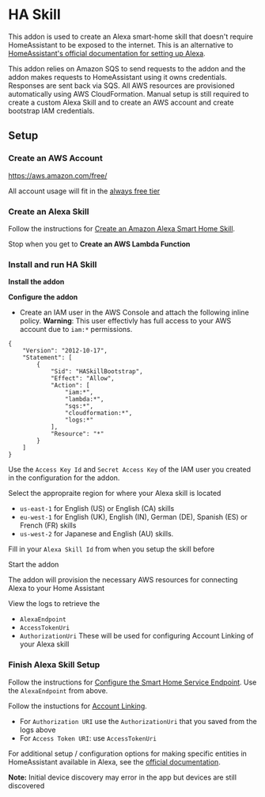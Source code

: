 # HA Skill
This addon is used to create an Alexa smart-home skill that doesn't require
HomeAssistant to be exposed to the internet. This is an alternative to
[HomeAssistant's official documentation for setting up Alexa](https://www.home-assistant.io/integrations/alexa.smart_home/).

This addon relies on Amazon SQS to send requests to the addon and the addon
makes requests to HomeAssistant using it owns credentials. Responses are 
sent back via SQS. All AWS resources are provisioned automatically using 
AWS CloudFormation. Manual setup is still required to create a custom Alexa 
Skill and to create an AWS account and create bootstrap IAM credentials.

## Setup

### Create an AWS Account
https://aws.amazon.com/free/

All account usage will fit in the [always free tier](https://aws.amazon.com/free/?awsf.Free%20Tier%20Types=tier%23always-free)

### Create an Alexa Skill

Follow the instructions for [Create an Amazon Alexa Smart Home Skill](https://www.home-assistant.io/integrations/alexa.smart_home/#create-an-amazon-alexa-smart-home-skill).

Stop when you get to **Create an AWS Lambda Function**


### Install and run HA Skill

**Install the addon**

**Configure the addon**
* Create an IAM user in the AWS Console and attach the following inline policy. **Warning**: This user effectivly has full access to your AWS account due to `iam:*` permissions.
```
{
    "Version": "2012-10-17",
    "Statement": [
        {
            "Sid": "HASkillBootstrap",
            "Effect": "Allow",
            "Action": [
                "iam:*",
                "lambda:*",
                "sqs:*",
                "cloudformation:*",
                "logs:*"
            ],
            "Resource": "*"
        }
    ]
}
```

Use the `Access Key Id` and `Secret Access Key` of the IAM user you created in the configuration for the addon.

Select the appropraite region for where your Alexa skill is located
* `us-east-1` for English (US) or English (CA) skills
* `eu-west-1` for English (UK), English (IN), German (DE), Spanish (ES) or French (FR) skills
* `us-west-2` for Japanese and English (AU) skills.

Fill in your `Alexa Skill Id` from when you setup the skill before

Start the addon

The addon will provision the necessary AWS resources for connecting Alexa to your Home Assistant

View the logs to retrieve the 
* `AlexaEndpoint`
* `AccessTokenUri`
* `AuthorizationUri`
These will be used for configuring Account Linking of your Alexa skill

### Finish Alexa Skill Setup

Follow the instructions for [Configure the Smart Home Service Endpoint](https://www.home-assistant.io/integrations/alexa.smart_home/#configure-the-smart-home-service-endpoint). Use the `AlexaEndpoint` from above. 

Follow the instuctions for [Account Linking](https://www.home-assistant.io/integrations/alexa.smart_home/#account-linking).

* For `Authorization URI` use the `AuthorizationUri` that you saved from the logs above
* For `Access Token URI`: use `AccessTokenUri`

For additional setup / configuration options for making specific entities in HomeAssistant available in Alexa, see the [official documentation](https://www.home-assistant.io/integrations/alexa.smart_home/#alexa-smart-home-component-configuration).

**Note:** Initial device discovery may error in the app but devices are still discovered
